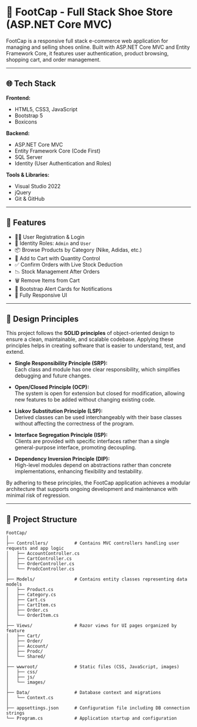 # 👟 FootCap - Full Stack Shoe Store (ASP.NET Core MVC)

FootCap is a responsive full stack e-commerce web application for managing and selling shoes online. Built with ASP.NET Core MVC and Entity Framework Core, it features user authentication, product browsing, shopping cart, and order management.

---

## 🌐 Tech Stack

**Frontend:**
- HTML5, CSS3, JavaScript
- Bootstrap 5
- Boxicons

**Backend:**
- ASP.NET Core MVC
- Entity Framework Core (Code First)
- SQL Server
- Identity (User Authentication and Roles)

**Tools & Libraries:**
- Visual Studio 2022
- jQuery
- Git & GitHub

---

## 🚀 Features

- 🧑‍💼 User Registration & Login  
- 🔐 Identity Roles: `Admin` and `User`  
- 📦 Browse Products by Category (Nike, Adidas, etc.)  
- 🛒 Add to Cart with Quantity Control  
- ✅ Confirm Orders with Live Stock Deduction  
- 📉 Stock Management After Orders  
- 🗑 Remove Items from Cart  
- 💬 Bootstrap Alert Cards for Notifications  
- 📱 Fully Responsive UI  

---

## 🎯 Design Principles

This project follows the **SOLID principles** of object-oriented design to ensure a clean, maintainable, and scalable codebase. Applying these principles helps in creating software that is easier to understand, test, and extend.

- **Single Responsibility Principle (SRP):**  
  Each class and module has one clear responsibility, which simplifies debugging and future changes.

- **Open/Closed Principle (OCP):**  
  The system is open for extension but closed for modification, allowing new features to be added without changing existing code.

- **Liskov Substitution Principle (LSP):**  
  Derived classes can be used interchangeably with their base classes without affecting the correctness of the program.

- **Interface Segregation Principle (ISP):**  
  Clients are provided with specific interfaces rather than a single general-purpose interface, promoting decoupling.

- **Dependency Inversion Principle (DIP):**  
  High-level modules depend on abstractions rather than concrete implementations, enhancing flexibility and testability.

By adhering to these principles, the FootCap application achieves a modular architecture that supports ongoing development and maintenance with minimal risk of regression.

---

## 📁 Project Structure

```plaintext
FootCap/
│
├── Controllers/          # Contains MVC controllers handling user requests and app logic
│   ├── AccountController.cs
│   ├── CartController.cs
│   ├── OrderController.cs
│   └── ProdcController.cs
│
├── Models/               # Contains entity classes representing data models
│   ├── Product.cs
│   ├── Category.cs
│   ├── Cart.cs
│   ├── CartItem.cs
│   ├── Order.cs
│   └── OrderItem.cs
│
├── Views/                # Razor views for UI pages organized by feature
│   ├── Cart/
│   ├── Order/
│   ├── Account/
│   ├── Prodc/
│   └── Shared/
│
├── wwwroot/              # Static files (CSS, JavaScript, images)
│   ├── css/
│   ├── js/
│   └── images/
│
├── Data/                 # Database context and migrations
│   └── Context.cs
│
├── appsettings.json      # Configuration file including DB connection strings
└── Program.cs            # Application startup and configuration

